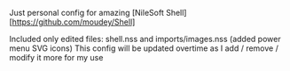 Just personal config for amazing [NileSoft Shell][https://github.com/moudey/Shell]

Included only edited files: shell.nss and imports/images.nss (added power menu SVG icons)
This config will be updated overtime as I add / remove / modify it more for my use
